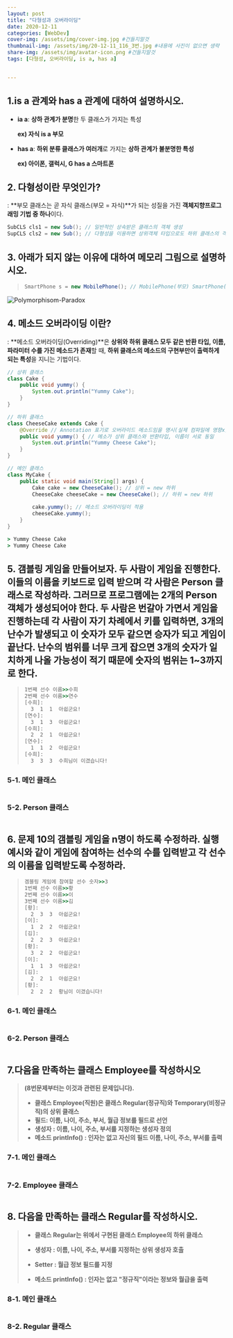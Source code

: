 ```yaml
---
layout: post
title: "다형성과 오버라이딩"
date: 2020-12-11
categories: [WebDev]
cover-img: /assets/img/cover-img.jpg #건들지말것
thumbnail-img: /assets/img/20-12-11_116_3번.jpg #내용에 사진이 없으면 생략
share-img: /assets/img/avatar-icon.png #건들지말것
tags: [다형성, 오버라이딩, is a, has a]


---
```


## 1.is a 관계와 has a 관계에 대하여 설명하시오.

- **ia a**: **상하 관계가 분명**한 두 클래스가 가지는 특성

  **ex) 자식 is a 부모**

- **has a**: **하위 분류 클래스가 여러개**로 가지는 **상하 관계가 불분명한 특성**

  **ex) 아이폰, 갤럭시, G has a 스마트폰**

## 2. 다형성이란 무엇인가?

: **부모 클래스는 곧 자식 클래스(부모 = 자식)**가 되는 성질을 가진 **객체지향프로그래밍 기법 중 하나**이다.

```java
SubCLS cls1 = new Sub(); // 일반적인 상속받은 클래스의 객체 생성
SupCLS cls2 = new Sub(); // 다형성을 이용하면 상위객체 타입으로도 하위 클래스의 객체가 생성가능하다.
```

## 3. 아래가 되지 않는 이유에 대하여 메모리 그림으로 설명하시오.

> ```java
> SmartPhone s = new MobilePhone(); // MobilePhone(부모) SmartPhone(자식)
> ```

![Polymorphisom-Paradox](/assets/img/20-12-11_116_3번.jpg)

## 4. 메소드 오버라이딩 이란?

: **메소드 오버라이딩(Overriding)**은 **상위와 하위 클래스 모두 같은 반환 타입, 이름, 파라미터 수를 가진 메소드가 존재**할 때, **하위 클래스의 메소드의 구현부만이 출력하게 되는 특성**을 지니는 기법이다. 

```java
// 상위 클래스
class Cake {
    public void yummy() {
        System.out.println("Yummy Cake");
    }
}

// 하위 클래스
class CheeseCake extends Cake {
    @Override // Annotation 표기로 오버라이드 메소드임을 명시(실제 컴파일에 영향x)
    public void yummy() { // 메소가 상위 클래스와 반환타입, 이름이 서로 동일
        System.out.println("Yummy Cheese Cake");
    }
}

// 메인 클래스
class MyCake {
    public static void main(String[] args) {
        Cake cake = new CheeseCake(); // 상위 = new 하위
        CheeseCake cheeseCake = new CheeseCake(); // 하위 = new 하위
        
        cake.yummy(); // 메소드 오버라이딩이 적용
        cheeseCake.yummy();
    }
}
```

```cmd
> Yummy Cheese Cake
> Yummy Cheese Cake
```

## 5. 갬블링 게임을 만들어보자. 두 사람이 게임을 진행한다. 이들의 이름을 키보드로 입력 받으며 각 사람은 Person 클래스로 작성하라. 그러므로 프로그램에는 2개의 Person 객체가 생성되어야 한다. 두 사람은 번갈아 가면서 게임을 진행하는데 각 사람이 자기 차례에서 <Enter> 키를 입력하면, 3개의 난수가 발생되고 이 숫자가 모두 같으면 승자가 되고 게임이 끝난다. 난수의 범위를 너무 크게 잡으면 3개의 숫자가 일치하게 나올 가능성이 적기 때문에 숫자의 범위는 1~3까지로 한다.

> ```cmd
> 1번째 선수 이름>>수희
> 2번째 선수 이름>>연수
> [수희]:
> 	3  1  1  아쉽군요!
> [연수]:
> 	3  1  3  아쉽군요!
> [수희]:
> 	2  2  1  아쉽군요!
> [연수]:
> 	1  1  2  아쉽군요!
> [수희]:
> 	3  3  3  수희님이 이겼습니다!
> ```

### 5-1. 메인 클래스 ###

```java

```

### 5-2. Person 클래스 ###

```java

```

## 6. 문제 10의 갬블링 게임을 n명이 하도록 수정하라. 실행 예시와 같이 게임에 참여하는 선수의 수를 입력받고 각 선수의 이름을 입력받도록 수정하라.

> ```cmd
> 겜블링 게임에 참여할 선수 숫자>>3
> 1번째 선수 이름>>황
> 2번째 선수 이름>>이
> 3번째 선수 이름>>김
> [황]:
> 	2  3  3  아쉽군요!
> [이]:
> 	1  2  2  아쉽군요!
> [김]:
> 	2  2  3  아쉽군요!
> [황]:
> 	3  2  2  아쉽군요!
> [이]:
> 	1  1  3  아쉽군요!
> [김]:
> 	2  2  1  아쉽군요!
> [황]:
> 	2  2  2  황님이 이겼습니다!
> ```

### 6-1. 메인 클래스 

```java

```

### 6-2. Person 클래스 ###

```java

```

## 7.다음을 만족하는 클래스 Employee를 작성하시오 ##

> **(8번문제부터는 이것과 관련된 문제입니다).**
>
> - **클래스 Employee(직원)은 클래스 Regular(정규직)와 Temporary(비정규직)의 상위 클래스**
> - **필드: 이름, 나이, 주소, 부서, 월급 정보를 필드로 선언**
> - **생성자 : 이름, 나이, 주소, 부서를 지정하는 생성자 정의**
> - **메소드 printInfo() : 인자는 없고 자신의 필드 이름, 나이, 주소, 부서를 출력**
>

### 7-1. 메인 클래스 ###

```java

```

### 7-2. Employee 클래스

```java

```

## 8. 다음을 만족하는 클래스 Regular를 작성하시오. ##

> - **클래스 Regular는 위에서 구현된 클래스 Employee의 하위 클래스**
>
> - **생성자 : 이름, 나이, 주소, 부서를 지정하는 상위 생성자 호출**
>
> - **Setter : 월급 정보 필드를 지정**
>
> - **메소드 printInfo() : 인자는 없고 "정규직"이라는 정보와 월급을 출력**

### 8-1. 메인 클래스 ###

```java

```

### 8-2. Regular 클래스 ###

```java

```

